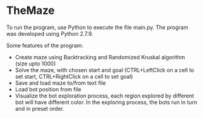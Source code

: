 # TheMaze

To run the program, use Python to execute the file main.py.
The program was developed using Python 2.7.9. 

Some features of the program:
- Create maze using Backtracking and Randomized Kruskal algorithm (size upto 1000)
- Solve the maze, with chosen start and goal (CTRL+LeftClick on a cell to set start, CTRL+RightClick on a cell to set goal)
- Save and load maze to/from text file
- Load bot position from file
- Visualize the bot exploration process, each region explored by different bot will have different color. In the exploring process, the bots run in turn and in preset order.
